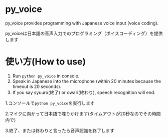 # py_voice
py_voice provides programming with Japanese voice input (voice coding).

py_voiceは日本語の音声入力でのプログラミング（ボイスコーディング）を提供します

# 使い方(How to use)
1. Run ```python py_voice``` in console.
2. Speak in Japanese into the microphone (within 20 minutes because the timeout is 20 seconds).
3. If you say syuuro(終了) or owari(終わり), speech recognition will end.

1.コンソールで```python py_voice```を実行します

2.マイクに向かって日本語で喋りかけます(タイムアウトが20秒なのでその時間内で)

3.終了、または終わりと言ったら音声認識を終了します